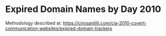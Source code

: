 # Expired Domain Names by Day 2010

Methodology described at: https://cirosantilli.com/cia-2010-covert-communication-websites/expired-domain-trackers